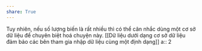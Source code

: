 ```yaml
---
share: True
---
```

Tuy nhiên, nếu số lượng biến là rất nhiều thì có thể cân nhắc dùng một cơ sở dữ liệu để chuyên biệt hoá chuyện này. [[Dữ liệu dưới dạng cơ sở dữ liệu đảm bảo các bên tham gia nhập dữ liệu cùng một định dạng]]
a:: 2
